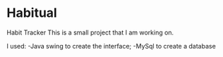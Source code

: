 # Habitual
Habit Tracker
This is a small project that I am working on.

I used:
-Java swing to create the interface;
-MySql to create a database
